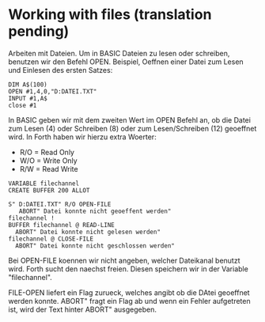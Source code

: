 # Working with files (translation pending)  
  
Arbeiten mit Dateien. Um in BASIC Dateien zu lesen oder schreiben, benutzen wir den Befehl OPEN. Beispiel, Oeffnen einer Datei zum Lesen und Einlesen des ersten Satzes:  
  
```
DIM A$(100)
OPEN #1,4,0,"D:DATEI.TXT"
INPUT #1,A$
close #1
```
  
In BASIC geben wir mit dem zweiten Wert im OPEN Befehl an, ob die Datei zum Lesen (4) oder Schreiben (8) oder zum Lesen/Schreiben (12) geoeffnet wird. In Forth haben wir hierzu extra Woerter:  
  
- R/O = Read Only  
- W/O = Write Only  
- R/W = Read Write  
  
```
VARIABLE filechannel
CREATE BUFFER 200 ALLOT

S" D:DATEI.TXT" R/O OPEN-FILE  
   ABORT" Datei konnte nicht geoeffent werden"
filechannel !
BUFFER filechannel @ READ-LINE 
  ABORT" Datei konnte nicht gelesen werden"
filechannel @ CLOSE-FILE
  ABORT" Datei konnte nicht geschlossen werden"
```
  
Bei OPEN-FILE koennen wir nicht angeben, welcher Dateikanal benutzt wird. Forth sucht den naechst freien. Diesen speichern wir in der Variable "filechannel".  
  
FILE-OPEN liefert ein Flag zurueck, welches angibt ob die DAtei geoeffnet werden konnte. ABORT" fragt ein Flag ab und wenn ein Fehler aufgetreten ist, wird der Text hinter ABORT" ausgegeben.  
